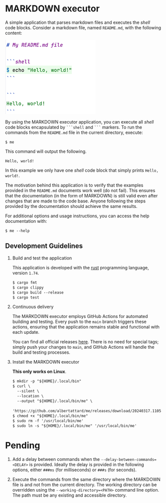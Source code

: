 # MARKDOWN executor

A simple application that parses markdown files and executes the _shell_ code
blocks. Consider a markdown file, named `README.md`, with the following content:

![README.md](./assets/images/README.md.png)

By using the MARKDOWN executor application, you can execute all _shell_ code
blocks encapsulated by ` ```shell ` and ` ``` ` markers. To run the commands
from the `README.md` file in the current directory, execute:

```shell
$ me
```

This command will output the following.

```
Hello, world!
```

In this example we only have one _shell_ code block that simply prints
`Hello, world!`.

The motivation behind this application is to verify that the examples provided
in the `README.md` documents work well (do not fail). This ensures that the
documentation (in the form of MARKDOWN) is still valid even after changes that
are made to the code base. Anyone following the steps provided by the
documentation should achieve the same results.

For additional options and usage instructions, you can access the help
documentation with:

```shell
$ me --help
```

## Development Guidelines

1. Build and test the application

   This application is developed with the
   [rust](https://www.rust-lang.org/tools/install) programming language, version
   `1.74`.

   ```shell
   $ cargo fmt
   $ cargo clippy
   $ cargo build --release
   $ cargo test
   ```

2. Continuous delivery

   The MARKDOWN executor employs GitHub Actions for automated building and
   testing. Every push to the `main` branch triggers these actions, ensuring
   that the application remains stable and functional with each update.

   You can find all official releases
   [here](https://github.com/albertattard/me/releases). There is no need for
   special tags; simply push your changes to `main`, and GitHub Actions will
   handle the build and testing processes.

3. Install the MARKDOWN executor

   **This only works on Linux**.

   ```shell
   $ mkdir -p "${HOME}/.local/bin"
   $ curl \
     --silent \
     --location \
     --output "${HOME}/.local/bin/me" \
     'https://github.com/albertattard/me/releases/download/20240317.110501/me'
   $ chmod +x "${HOME}/.local/bin/me"
   $ sudo rm -f '/usr/local/bin/me'
   $ sudo ln -s "${HOME}/.local/bin/me" '/usr/local/bin/me'
   ```

# Pending

1. Add a delay between commands when the `--delay-between-commands=<DELAY>` is
   provided. Ideally the delay is provided in the following options, either
   `###ms` (for milliseconds) or `###s` (for seconds).

2. Execute the commands from the same directory where the MARKDOWN file is and
   not from the current directory. The working directory can be overridden using
   the `--working-directory=<PATH>` command line option. The path must be any
   existing and accessible directory.
